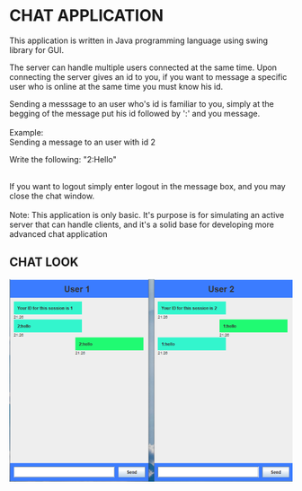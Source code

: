 <h1>CHAT APPLICATION</h1>

<p>This application is written in Java programming language using swing library for GUI.</p>
<p>The server can handle multiple users connected at the same time. Upon connecting the server gives an id to you, if you want to message a specific user who is online at the same time you must know his id.</p>
<p>Sending a messsage to an user who's id is familiar to you, simply at the begging of the message put his id followed by ':' and you message.</br>

</br>
Example:
</br>
Sending a message to an user with id 2</br>

Write the following: "2:Hello"

</br>
If you want to logout simply enter logout in the message box, and you may close the chat window.
</br>
</br>
<span>
Note:
This application is only basic. It's purpose is for simulating an active server that can handle clients, and it's a solid base for developing more advanced chat application</p>

<h2>CHAT LOOK</h2>
<p align="center">
  <img src="./preview/img1.png">
  </br>
  </br>
</p>

